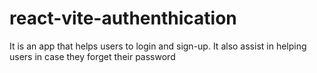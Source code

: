 # react-vite-authenthication
It is an app that helps users to login and sign-up. It also assist in helping users in case they forget their password
